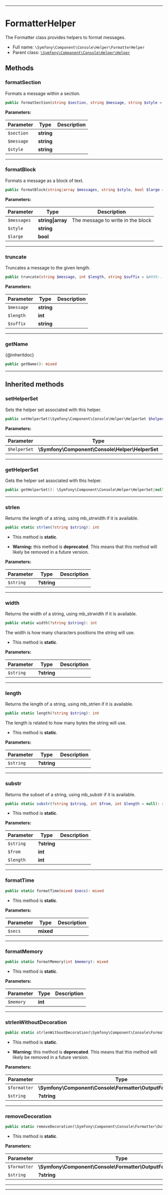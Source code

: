 ***

# FormatterHelper

The Formatter class provides helpers to format messages.

* Full name: `\Symfony\Component\Console\Helper\FormatterHelper`
* Parent class: [`\Symfony\Component\Console\Helper\Helper`](./Helper.md)

## Methods

### formatSection

Formats a message within a section.

```php
public formatSection(string $section, string $message, string $style = &#039;info&#039;): string
```

**Parameters:**

| Parameter | Type | Description |
|-----------|------|-------------|
| `$section` | **string** |  |
| `$message` | **string** |  |
| `$style` | **string** |  |

***

### formatBlock

Formats a message as a block of text.

```php
public formatBlock(string|array $messages, string $style, bool $large = false): string
```

**Parameters:**

| Parameter | Type | Description |
|-----------|------|-------------|
| `$messages` | **string&#124;array** | The message to write in the block |
| `$style` | **string** |  |
| `$large` | **bool** |  |

***

### truncate

Truncates a message to the given length.

```php
public truncate(string $message, int $length, string $suffix = &#039;...&#039;): string
```

**Parameters:**

| Parameter | Type | Description |
|-----------|------|-------------|
| `$message` | **string** |  |
| `$length` | **int** |  |
| `$suffix` | **string** |  |

***

### getName

{@inheritdoc}

```php
public getName(): mixed
```

***

## Inherited methods

### setHelperSet

Sets the helper set associated with this helper.

```php
public setHelperSet(\Symfony\Component\Console\Helper\HelperSet $helperSet = null): mixed
```

**Parameters:**

| Parameter | Type | Description |
|-----------|------|-------------|
| `$helperSet` | **\Symfony\Component\Console\Helper\HelperSet** |  |

***

### getHelperSet

Gets the helper set associated with this helper.

```php
public getHelperSet(): \Symfony\Component\Console\Helper\HelperSet|null
```

***

### strlen

Returns the length of a string, using mb_strwidth if it is available.

```php
public static strlen(?string $string): int
```

* This method is **static**.


* **Warning:** this method is **deprecated**. This means that this method will likely be removed in a future version.

**Parameters:**

| Parameter | Type | Description |
|-----------|------|-------------|
| `$string` | **?string** |  |

***

### width

Returns the width of a string, using mb_strwidth if it is available.

```php
public static width(?string $string): int
```

The width is how many characters positions the string will use.

* This method is **static**.

**Parameters:**

| Parameter | Type | Description |
|-----------|------|-------------|
| `$string` | **?string** |  |

***

### length

Returns the length of a string, using mb_strlen if it is available.

```php
public static length(?string $string): int
```

The length is related to how many bytes the string will use.

* This method is **static**.

**Parameters:**

| Parameter | Type | Description |
|-----------|------|-------------|
| `$string` | **?string** |  |

***

### substr

Returns the subset of a string, using mb_substr if it is available.

```php
public static substr(?string $string, int $from, int $length = null): string
```

* This method is **static**.

**Parameters:**

| Parameter | Type | Description |
|-----------|------|-------------|
| `$string` | **?string** |  |
| `$from` | **int** |  |
| `$length` | **int** |  |

***

### formatTime

```php
public static formatTime(mixed $secs): mixed
```

* This method is **static**.

**Parameters:**

| Parameter | Type | Description |
|-----------|------|-------------|
| `$secs` | **mixed** |  |

***

### formatMemory

```php
public static formatMemory(int $memory): mixed
```

* This method is **static**.

**Parameters:**

| Parameter | Type | Description |
|-----------|------|-------------|
| `$memory` | **int** |  |

***

### strlenWithoutDecoration

```php
public static strlenWithoutDecoration(\Symfony\Component\Console\Formatter\OutputFormatterInterface $formatter, ?string $string): mixed
```

* This method is **static**.


* **Warning:** this method is **deprecated**. This means that this method will likely be removed in a future version.

**Parameters:**

| Parameter | Type | Description |
|-----------|------|-------------|
| `$formatter` | **\Symfony\Component\Console\Formatter\OutputFormatterInterface** |  |
| `$string` | **?string** |  |

***

### removeDecoration

```php
public static removeDecoration(\Symfony\Component\Console\Formatter\OutputFormatterInterface $formatter, ?string $string): mixed
```

* This method is **static**.

**Parameters:**

| Parameter | Type | Description |
|-----------|------|-------------|
| `$formatter` | **\Symfony\Component\Console\Formatter\OutputFormatterInterface** |  |
| `$string` | **?string** |  |

***


***

